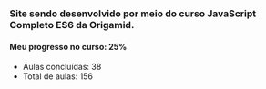 ### Site sendo desenvolvido por meio do curso JavaScript Completo ES6 da Origamid.

#### Meu progresso no curso: 25%
- Aulas concluídas: 38
- Total de aulas: 156